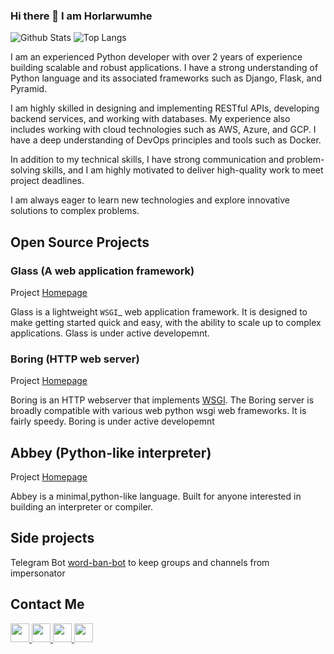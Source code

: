 ### Hi there 👋  I am Horlarwumhe


![Github Stats](https://github-readme-stats.vercel.app/api?username=Horlarwumhe&count_private=true&show_icons=true&include_all_commits=true&title_color=fff&icon_color=f9f9f9&text_color=9f9f9f&bg_color=151515)
![Top Langs](https://github-readme-stats.vercel.app/api/top-langs/?username=KareemMAX&layout=compact&title_color=fff&icon_color=f9f9f9&text_color=9f9f9f&bg_color=151515)

I am an experienced Python developer with over 2 years of experience building scalable and robust applications. I have a strong understanding of Python language and its associated frameworks such as Django, Flask, and Pyramid. 

I am highly skilled in designing and implementing RESTful APIs, developing backend services, and working with databases.
My experience also includes working with cloud technologies such as AWS, Azure, and GCP. I have a deep understanding of DevOps principles and tools such as Docker.

In addition to my technical skills, I have strong communication and problem-solving skills, and I am highly motivated to deliver high-quality work to meet project deadlines. 

I am always eager to learn new technologies and explore innovative solutions to complex problems.

## Open Source Projects 

### Glass (A web application framework)
Project [Homepage](https://github.com/horlarwumhe/glass)

Glass is a lightweight `WSGI`_ web application framework. It is designed
to make getting started quick and easy, with the ability to scale up to
complex applications. Glass is under active developemnt. 


### Boring (HTTP web server)
Project [Homepage](https://github.com/horlarwumhe/boring)

Boring is an HTTP webserver that implements [WSGI](https://en.m.wikipedia.org/wiki/Web_Server_Gateway_Interface). The Boring server is broadly compatible with various web python wsgi web frameworks. It is fairly speedy. Boring is under active developemnt 


## Abbey (Python-like interpreter)
Project [Homepage](https://github.com/horlarwumhe/abbey)
 
Abbey is a minimal,python-like language. Built for anyone interested in building an interpreter or compiler.


## Side projects

Telegram Bot [word-ban-bot](https://github.com/horlarwumhe/word-ban-bot) to keep groups and channels from impersonator

## Contact Me
<p>
   <a href="https://www.linkedin.com/in/akanji-olawumi-7256871a6">
    <img height="30" src="https://raw.githubusercontent.com/gauravghongde/social-icons/master/SVG/Color/LinkedIN.svg">     </img>
   <a/>
   
   <a href="https://twitter.com/horlar_wumhe">
    <img height="30" src="https://raw.githubusercontent.com/gauravghongde/social-icons/master/SVG/Color/Twitter.svg">     </img>
   <a/>
   
   <a href="https://t.me/Horlarwumhe">
    <img height="30" src="https://raw.githubusercontent.com/gauravghongde/social-icons/master/SVG/Color/Telegram.svg">     </img>
   <a/>

  <a href="mailto:akanjiolawumi12@gmail.com">
    <img height="30" src="https://raw.githubusercontent.com/gauravghongde/social-icons/master/SVG/Color/Gmail.svg">     </img>
   <a/>
 </p>

